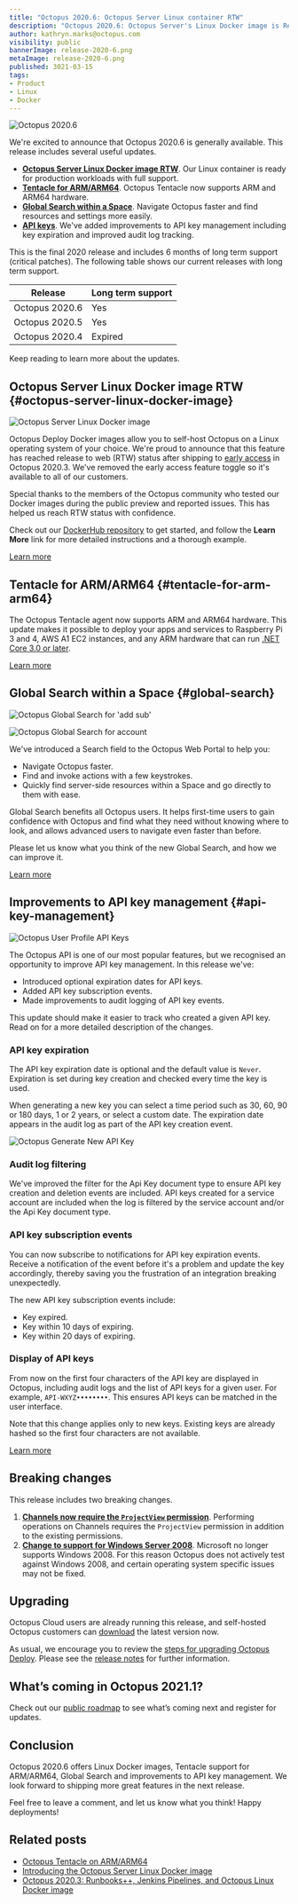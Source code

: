 ```yaml
---
title: "Octopus 2020.6: Octopus Server Linux container RTW"
description: "Octopus 2020.6: Octopus Server's Linux Docker image is Released to Web (RTW), Tentacle for ARM/ARM64, Global Search and API key management improvements."
author: kathryn.marks@octopus.com
visibility: public
bannerImage: release-2020-6.png
metaImage: release-2020-6.png
published: 3021-03-15
tags:
- Product
- Linux
- Docker
---
```


![Octopus 2020.6](release-2020-6.png)

We're excited to announce that Octopus 2020.6 is generally available. This release includes several useful updates.

* **[Octopus Server Linux Docker image RTW](blog/2021-03/octopus-release-2020-6/index.md#octopus-server-linux-docker-image)**. Our Linux container is ready for production workloads with full support.
* **[Tentacle for ARM/ARM64](blog/2021-03/octopus-release-2020-6/index.md#tentacle-for-arm-arm64)**. Octopus Tentacle now supports ARM and ARM64 hardware.
* **[Global Search within a Space](blog/2021-03/octopus-release-2020-6/index.md#global-search)**. Navigate Octopus faster and find resources and settings more easily.  
* **[API keys](blog/2021-03/octopus-release-2020-6/index.md#api-key-management)**. We've added improvements to API key management including key expiration and improved audit log tracking.

This is the final 2020 release and includes 6 months of long term support (critical patches). The following table shows our current releases with long term support. 

| Release               | Long term support           |
| --------------------- | --------------------------- |
| Octopus 2020.6        | Yes                         |
| Octopus 2020.5        | Yes                         |
| Octopus 2020.4        | Expired                     |

Keep reading to learn more about the updates.

## Octopus Server Linux Docker image RTW {#octopus-server-linux-docker-image}

![Octopus Server Linux Docker image](octopus-linux-image.png "width=500")

Octopus Deploy Docker images allow you to self-host Octopus on a Linux operating system of your choice. We're proud to announce that this feature has reached release to web (RTW) status after shipping to [early access](https://octopus.com/blog/octopus-release-2020-3) in Octopus 2020.3. We've removed the early access feature toggle so it's available to all of our customers.

Special thanks to the members of the Octopus community who tested our Docker images during the public preview and reported issues. This has helped us reach RTW status with confidence.

Check out our [DockerHub repository](https://hub.docker.com/r/octopusdeploy/octopusdeploy) to get started, and follow the **Learn More** link for more detailed instructions and a thorough example.

[Learn more](https://octopus.com/blog/introducing-linux-docker-image)

## Tentacle for ARM/ARM64 {#tentacle-for-arm-arm64}

The Octopus Tentacle agent now supports ARM and ARM64 hardware. This update makes it possible to deploy your apps and services to Raspberry Pi 3 and 4, AWS A1 EC2 instances, and any ARM hardware that can run [.NET Core 3.0 or later](https://devblogs.microsoft.com/dotnet/announcing-net-core-3-0/#platform-support).

[Learn more](https://octopus.com/blog/tentacle-on-arm)

## Global Search within a Space {#global-search}

![Octopus Global Search for 'add sub'](global-search-add-sub.png "width=500")

![Octopus Global Search for account](global-search-account.png "width=500")

We've introduced a Search field to the Octopus Web Portal to help you:

* Navigate Octopus faster.
* Find and invoke actions with a few keystrokes.
* Quickly find server-side resources within a Space and go directly to them with ease. 

Global Search benefits all Octopus users. It helps first-time users to gain confidence with Octopus and find what they need without knowing where to look, and allows advanced users to navigate even faster than before.

Please let us know what you think of the new Global Search, and how we can improve it.

[Learn more](https://github.com/OctopusDeploy/Issues/issues/6703)

## Improvements to API key management {#api-key-management}

![Octopus User Profile API Keys](my-api-keys.png "width=500")

The Octopus API is one of our most popular features, but we recognised an opportunity to improve API key management. In this release we've: 

* Introduced optional expiration dates for API keys.
* Added API key subscription events.
* Made improvements to audit logging of API key events.

This update should make it easier to track who created a given API key. Read on for a more detailed description of the changes.

### API key expiration ###

The API key expiration date is optional and the default value is `Never`. Expiration is set during key creation and checked every time the key is used.

When generating a new key you can select a time period such as 30, 60, 90 or 180 days, 1 or 2 years, or select a custom date. The expiration date appears in the audit log as part of the API key creation event.

![Octopus Generate New API Key](generate-new-api-key.png "width=500")

### Audit log filtering ###

We've improved the filter for the Api Key document type to ensure API key creation and deletion events are included. API keys created for a service account are included when the log is filtered by the service account and/or the Api Key document type.

### API key subscription events ###

You can now subscribe to notifications for API key expiration events. Receive a notification of the event before it's a problem and update the key accordingly, thereby saving you the frustration of an integration breaking unexpectedly.

The new API key subscription events include:

* Key expired.
* Key within 10 days of expiring.
* Key within 20 days of expiring.

### Display of API keys ###

From now on the first four characters of the API key are displayed in Octopus, including audit logs and the list of API keys for a given user. For example, `API-WXYZ••••••••`. This ensures API keys can be matched in the user interface.

Note that this change applies only to new keys. Existing keys are already hashed so the first four characters are not available.

[Learn more](https://octopus.com/docs/octopus-rest-api/how-to-create-an-api-key)

## Breaking changes

This release includes two breaking changes.

1. **[Channels now require the `ProjectView` permission](https://github.com/OctopusDeploy/Issues/issues/6690)**. Performing operations on Channels requires the `ProjectView` permission in addition to the existing permissions. 
2. **[Change to support for Windows Server 2008](https://octopus.com/docs/infrastructure/deployment-targets/windows-targets/requirements)**. Microsoft no longer supports Windows 2008. For this reason Octopus does not actively test against Windows 2008, and certain operating system specific issues may not be fixed.

## Upgrading

Octopus Cloud users are already running this release, and self-hosted Octopus customers can [download](https://octopus.com/downloads/2020.6.0) the latest version now.  

As usual, we encourage you to review the [steps for upgrading Octopus Deploy](https://octopus.com/docs/administration/upgrading). Please see the [release notes](https://octopus.com/downloads/compare?to=2020.6.0) for further information.

## What’s coming in Octopus 2021.1?

Check out our [public roadmap](https://octopus.com/roadmap) to see what’s coming next and register for updates.

## Conclusion

Octopus 2020.6 offers Linux Docker images, Tentacle support for ARM/ARM64, Global Search and improvements to API key management. We look forward to shipping more great features in the next release.

Feel free to leave a comment, and let us know what you think! Happy deployments!

## Related posts

* [Octopus Tentacle on ARM/ARM64](https://octopus.com/blog/tentacle-on-arm)
* [Introducing the Octopus Server Linux Docker image](https://octopus.com/blog/introducing-linux-docker-image)
* [Octopus 2020.3: Runbooks++, Jenkins Pipelines, and Octopus Linux Docker image](https://octopus.com/blog/octopus-release-2020-3)
